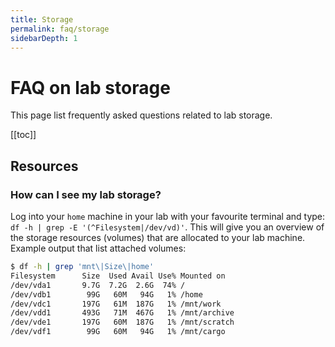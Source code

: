 ```yaml
---
title: Storage
permalink: faq/storage
sidebarDepth: 1
---
```


# FAQ on lab storage

This page list frequently asked questions related to lab storage.

[[toc]]

## Resources

### How can I see my lab storage? 

Log into your `home` machine in your lab with your favourite terminal and type: `df -h | grep -E '(^Filesystem|/dev/vd)'`. This will give you an overview of the storage resources (volumes) that are allocated to your lab machine. Example output that list attached volumes: 

```bash
$ df -h | grep 'mnt\|Size\|home'
Filesystem      Size  Used Avail Use% Mounted on
/dev/vda1       9.7G  7.2G  2.6G  74% /
/dev/vdb1        99G   60M   94G   1% /home
/dev/vdc1       197G   61M  187G   1% /mnt/work
/dev/vdd1       493G   71M  467G   1% /mnt/archive
/dev/vde1       197G   60M  187G   1% /mnt/scratch
/dev/vdf1        99G   60M   94G   1% /mnt/cargo
```
